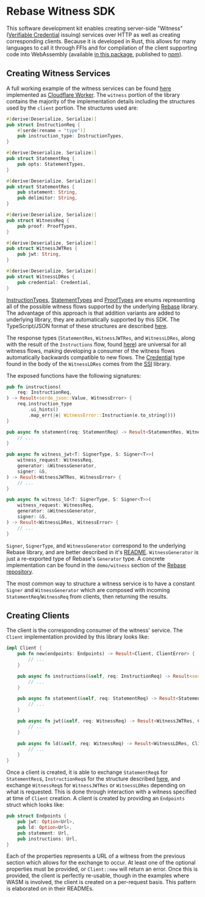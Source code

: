 # Rebase Witness SDK

This software development kit enables creating server-side "Witness" ([Verifiable Credential](https://www.w3.org/TR/vc-data-model/) issuing) services over HTTP as well as creating corresponding clients. Because it is developed in Rust, this allows for many languages to call it through FFIs and for compilation of the client supporting code into WebAssembly (available [in this package](https://github.com/spruceid/rebase/tree/main/js/rebase-client), published to [npm](https://www.npmjs.com/package/@rebase-xyz/rebase-client)).

## Creating Witness Services

A full working example of the witness services can be found [here](https://github.com/spruceid/rebase/tree/main/demo/witness) implemented as [Cloudflare Worker](https://workers.cloudflare.com/). The `witness` portion of the library contains the majority of the implementation details including the structures used by the `client` portion. The structures used are:

```rust
#[derive(Deserialize, Serialize)]
pub struct InstructionReq {
    #[serde(rename = "type")]
    pub instruction_type: InstructionTypes,
}

#[derive(Deserialize, Serialize)]
pub struct StatementReq {
    pub opts: StatementTypes,
}

#[derive(Deserialize, Serialize)]
pub struct StatementRes {
    pub statement: String,
    pub delimitor: String,
}

#[derive(Deserialize, Serialize)]
pub struct WitnessReq {
    pub proof: ProofTypes,
}

#[derive(Deserialize, Serialize)]
pub struct WitnessJWTRes {
    pub jwt: String,
}

#[derive(Deserialize, Serialize)]
pub struct WitnessLDRes {
    pub credential: Credential,
}
```

[InstructionTypes](), [StatementTypes](https://github.com/spruceid/rebase/blob/main/rust/rebase/src/witness/statement_type.rs) and [ProofTypes](https://github.com/spruceid/rebase/blob/main/rust/rebase/src/witness/proof_type.rs) are enums representing all of the possible witness flows supported by the underlying [Rebase](https://github.com/spruceid/rebase/tree/main/rust/rebase) library. The advantage of this approach is that addition variants are added to underlying library, they are automatically supported by this SDK. The TypeScript/JSON format of these structures are described [here](https://github.com/spruceid/rebase/blob/main/demo/witness/endpoints.md).

The response types (`StatementRes`, `WitnessJWTRes`, and `WitnessLDRes`, along with the result of the `Instructions` flow, found [here]()) are universal for all witness flows, making developing a consumer of the witness flows automatically backwards compatible to new flows. The [Credential](https://github.com/spruceid/ssi/blob/main/src/vc.rs#L44) type found in the body of the `WitnessLDRes` comes from the [SSI](https://github.com/spruceid/ssi) library.

The exposed functions have the following signatures:

```rust
pub fn instructions(
    req: InstructionReq,
) -> Result<serde_json::Value, WitnessError> {
    req.instruction_type
        .ui_hints()
        .map_err(|e| WitnessError::Instruction(e.to_string()))
}

pub async fn statement(req: StatementReq) -> Result<StatementRes, WitnessError> {
    // ...
}

pub async fn witness_jwt<T: SignerType, S: Signer<T>>(
    witness_request: WitnessReq,
    generator: &WitnessGenerator,
    signer: &S,
) -> Result<WitnessJWTRes, WitnessError> {
    // ...
}

pub async fn witness_ld<T: SignerType, S: Signer<T>>(
    witness_request: WitnessReq,
    generator: &WitnessGenerator,
    signer: &S,
) -> Result<WitnessLDRes, WitnessError> {
    // ...
}
```

`Signer`, `SignerType`, and `WitnessGenerator` correspond to the underlying Rebase library, and are better described in it's [README](https://github.com/spruceid/rebase/blob/main/README.md). `WitnessGenerator` is just a re-exported type of Rebase's `Generator` type. A concrete implementation can be found in the `demo/witness` section of the [Rebase repository](https://github.com/spruceid/rebase/tree/main/demo/witness).

The most common way to structure a witness service is to have a constant `Signer` and `WitnessGenerator` which are composed with incoming `StatementReq`/`WitnessReq` from clients, then returning the results.

## Creating Clients
The client is the corresponding consumer of the witness' service. The `Client` implementation provided by this library looks like:

```rust
impl Client {
    pub fn new(endpoints: Endpoints) -> Result<Client, ClientError> {
        // ...
    }

    pub async fn instructions(&self, req: InstructionReq) -> Result<serde_json::Value, ClientError> {
        // ...
    }

    pub async fn statement(&self, req: StatementReq) -> Result<StatementRes, ClientError> {
        // ...
    }

    pub async fn jwt(&self, req: WitnessReq) -> Result<WitnessJWTRes, ClientError> {
        // ... 
    }

    pub async fn ld(&self, req: WitnessReq) -> Result<WitnessLDRes, ClientError> {
        // ...
    }
}
```

Once a client is created, it is able to exchange `StatementReq`s for `StatementRes`s, `InstructionReq`s for the structure described [here](), and exchange `WitnessReq`s for `WitnessJWTRes` or `WitnessLDRes` depending on what is requested. This is done through interaction with a witness specified at time of `Client` creation. A client is created by providing an `Endpoints` struct which looks like:

```rust
pub struct Endpoints {
    pub jwt: Option<Url>,
    pub ld: Option<Url>,
    pub statement: Url,
    pub instructions: Url,
}
```

Each of the properties represents a URL of a witness from the previous section which allows for the exchange to occur. At least one of the optional properties must be provided, or `Client::new` will return an error. Once this is provided, the client is perfectly re-usable, though in the examples where WASM is involved, the client is created on a per-request basis. This pattern is elaborated on in their READMEs.